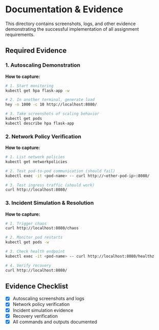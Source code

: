 # Documentation & Evidence

This directory contains screenshots, logs, and other evidence demonstrating the successful implementation of all assignment requirements.

## Required Evidence

### 1. Autoscaling Demonstration

**How to capture:**
```bash
# 1. Start monitoring
kubectl get hpa flask-app -w

# 2. In another terminal, generate load
hey -n 1000 -c 10 http://localhost:8080/

# 3. Take screenshots of scaling behavior
kubectl get pods
kubectl describe hpa flask-app
```

### 2. Network Policy Verification

**How to capture:**
```bash
# 1. List network policies
kubectl get networkpolicies

# 2. Test pod-to-pod communication (should fail)
kubectl exec -it <pod-name> -- curl http://<other-pod-ip>:8080/

# 3. Test ingress traffic (should work)
curl http://localhost:8080/
```

### 3. Incident Simulation & Resolution

**How to capture:**
```bash
# 1. Trigger chaos
curl http://localhost:8080/chaos

# 2. Monitor pod restarts
kubectl get pods -w

# 3. Check health endpoint
kubectl exec -it <pod-name> -- curl http://localhost:8080/healthz

# 4. Verify recovery
curl http://localhost:8080/
```

## Evidence Checklist
- [x] Autoscaling screenshots and logs
- [x] Network policy verification
- [x] Incident simulation evidence
- [x] Recovery verification
- [x] All commands and outputs documented
